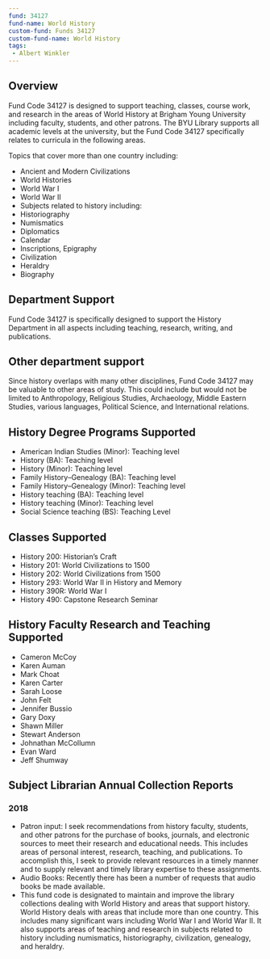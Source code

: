 ```yaml
---
fund: 34127
fund-name: World History
custom-fund: Funds 34127
custom-fund-name: World History
tags:
 - Albert Winkler
---
```


## Overview
Fund Code 34127 is designed to support teaching, classes, course work, and research in the areas of World History at Brigham Young University including faculty, students, and other patrons. The BYU Library supports all academic levels at the university, but the Fund Code 34127 specifically relates to curricula in the following areas.

Topics that cover more than one country including:
- Ancient and Modern Civilizations
- World Histories
- World War I
- World War II
- Subjects related to history including:
- Historiography
- Numismatics
- Diplomatics
- Calendar
- Inscriptions, Epigraphy
- Civilization
- Heraldry
- Biography

## Department Support
Fund Code 34127 is specifically designed to support the History Department in all aspects including teaching, research, writing, and publications. 

## Other department support
Since history overlaps with many other disciplines, Fund Code 34127 may be valuable to other areas of study. This could include but would not be limited to Anthropology, Religious Studies, Archaeology, Middle Eastern Studies, various languages, Political Science, and International relations.

## History Degree Programs Supported
- American Indian Studies (Minor): Teaching level
- History (BA): Teaching level
- History (Minor): Teaching level
- Family History–Genealogy (BA): Teaching level
- Family History–Genealogy (Minor): Teaching level
- History teaching (BA): Teaching level
- History teaching (Minor): Teaching level
- Social Science teaching (BS): Teaching Level

## Classes Supported
- History 200: Historian’s Craft
- History 201: World Civilizations to 1500
- History 202: World Civilizations from 1500
- History 293: World War II in History and Memory
- History 390R: World War I
- History 490: Capstone Research Seminar

## History Faculty Research and Teaching Supported
- Cameron McCoy
- Karen Auman
- Mark Choat
- Karen Carter
- Sarah Loose
- John Felt
- Jennifer Bussio
- Gary Doxy
- Shawn Miller
- Stewart Anderson
- Johnathan McCollumn
- Evan Ward
- Jeff Shumway

## Subject Librarian Annual Collection Reports

### 2018
- Patron input: I seek recommendations from history faculty, students, and other patrons for the purchase of books, journals, and electronic sources to meet their research and educational needs. This includes areas of personal interest, research, teaching, and publications. To accomplish this, I seek to provide relevant resources in a timely manner and to supply relevant and timely library expertise to these assignments.
- Audio Books: Recently there has been a number of requests that audio books be made available.
- This fund code is designated to maintain and improve the library collections dealing with World History and areas that support history. World History deals with areas that include more than one country. This includes many significant wars including World War I and World War II. It also supports areas of teaching and research in subjects related to history including numismatics, historiography, civilization, genealogy, and heraldry.
